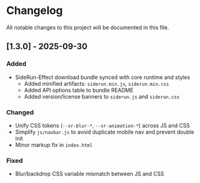 # Changelog

All notable changes to this project will be documented in this file.

## [1.3.0] - 2025-09-30

### Added
- SideRun-Effect download bundle synced with core runtime and styles
  - Added minified artifacts: `siderun.min.js`, `siderun.min.css`
  - Added API options table to bundle README
  - Added version/license banners to `siderun.js` and `siderun.css`

### Changed
- Unify CSS tokens (`--sr-blur-*`, `--sr-animation-*`) across JS and CSS
- Simplify `js/navbar.js` to avoid duplicate mobile nav and prevent double init
- Minor markup fix in `index.html`

### Fixed
- Blur/backdrop CSS variable mismatch between JS and CSS

